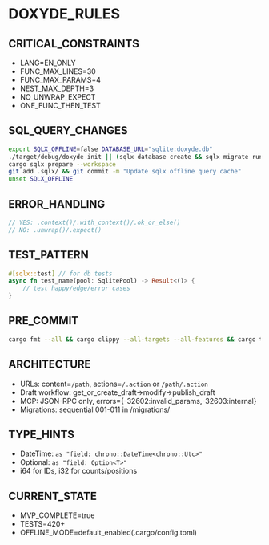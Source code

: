 # DOXYDE_RULES

## CRITICAL_CONSTRAINTS
- LANG=EN_ONLY
- FUNC_MAX_LINES=30
- FUNC_MAX_PARAMS=4
- NEST_MAX_DEPTH=3
- NO_UNWRAP_EXPECT
- ONE_FUNC_THEN_TEST

## SQL_QUERY_CHANGES
```bash
export SQLX_OFFLINE=false DATABASE_URL="sqlite:doxyde.db"
./target/debug/doxyde init || (sqlx database create && sqlx migrate run --source migrations)
cargo sqlx prepare --workspace
git add .sqlx/ && git commit -m "Update sqlx offline query cache"
unset SQLX_OFFLINE
```

## ERROR_HANDLING
```rust
// YES: .context()/.with_context()/.ok_or_else()
// NO: .unwrap()/.expect()
```

## TEST_PATTERN
```rust
#[sqlx::test] // for db tests
async fn test_name(pool: SqlitePool) -> Result<()> {
    // test happy/edge/error cases
}
```

## PRE_COMMIT
```bash
cargo fmt --all && cargo clippy --all-targets --all-features && cargo test --all
```

## ARCHITECTURE
- URLs: content=`/path`, actions=`/.action` or `/path/.action`
- Draft workflow: get_or_create_draft→modify→publish_draft
- MCP: JSON-RPC only, errors={-32602:invalid_params,-32603:internal}
- Migrations: sequential 001-011 in /migrations/

## TYPE_HINTS
- DateTime: `as "field: chrono::DateTime<chrono::Utc>"`
- Optional: `as "field: Option<T>"`
- i64 for IDs, i32 for counts/positions

## CURRENT_STATE
- MVP_COMPLETE=true
- TESTS=420+
- OFFLINE_MODE=default_enabled(.cargo/config.toml)